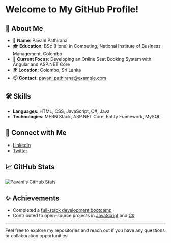 # Welcome to My GitHub Profile!

## 👋 About Me
- 🌟 **Name**: Pavani Pathirana
- 🎓 **Education**: BSc (Hons) in Computing, National Institute of Business Management, Colombo
- 💼 **Current Focus**: Developing an Online Seat Booking System with Angular and ASP.NET Core
- 🌍 **Location**: Colombo, Sri Lanka
- 📫 **Contact**: pavani.pathirana@example.com

## 🛠 Skills
- **Languages**: HTML, CSS, JavaScript, C#, Java
- **Technologies**: MERN Stack, ASP.NET Core, Entity Framework, MySQL

## 🔗 Connect with Me
- [LinkedIn](https://www.linkedin.com/in/pavani-pathirana/)
- [Twitter](https://twitter.com/pavani_pathirana)

## 📈 GitHub Stats
![Pavani's GitHub Stats](https://github-readme-stats.vercel.app/api?username=pavanipathirana&show_icons=true&hide_title=true&count_private=true&hide=prs&theme=default)

## ✨ Achievements
- Completed a [full-stack development bootcamp](https://github.com/your-repo-link)
- Contributed to open-source projects in [JavaScript](https://github.com/your-repo-link) and [C#](https://github.com/your-repo-link)

---

Feel free to explore my repositories and reach out if you have any questions or collaboration opportunities!
